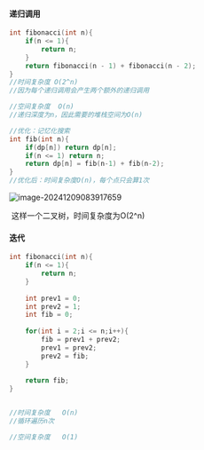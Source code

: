 #### 递归调用

```cpp
int fibonacci(int n){
    if(n <= 1){
        return n;
    }
    return fibonacci(n - 1) + fibonacci(n - 2);
}
//时间复杂度 O(2^n)
//因为每个递归调用会产生两个额外的递归调用

//空间复杂度  O(n)
//递归深度为n，因此需要的堆栈空间为O(n)
```

```cpp
//优化：记忆化搜索
int fib(int n){
    if(dp[n]) return dp[n];
    if(n <= 1) return n;
    return dp[n] = fib(n-1) + fib(n-2);
}
//优化后：时间复杂度O(n)，每个点只会算1次
```



![image-20241209083917659](C:\Users\Emerson\AppData\Roaming\Typora\typora-user-images\image-20241209083917659.png)

​	这样一个二叉树，时间复杂度为O(2^n)





#### 迭代

```cpp
int fibonacci(int n){
    if(n <= 1){
        return n;
    }
    
    int prev1 = 0;
    int prev2 = 1;
    int fib = 0;
    
    for(int i = 2;i <= n;i++){
        fib = prev1 + prev2;
        prev1 = prev2;
        prev2 = fib;
    }
    
    return fib;
}


//时间复杂度   O(n)
//循环遍历n次

//空间复杂度   O(1)
```



